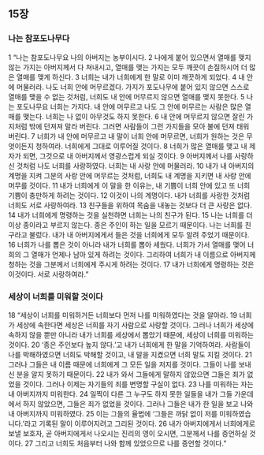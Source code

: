 ## 15장
### 나는 참포도나무다
1 “나는 참포도나무요 나의 아버지는 농부이시다.
2 나에게 붙어 있으면서 열매를 맺지 않는 가지는 아버지께서 다 쳐내시고, 열매를 맺는 가지는 모두 깨끗이 손질하시어 더 많은 열매를 맺게 하신다.
3 너희는 내가 너희에게 한 말로 이미 깨끗하게 되었다.
4 내 안에 머물러라. 나도 너희 안에 머무르겠다. 가지가 포도나무에 붙어 있지 않으면 스스로 열매를 맺을 수 없는 것처럼, 너희도 내 안에 머무르지 않으면 열매를 맺지 못한다.
5 나는 포도나무요 너희는 가지다. 내 안에 머무르고 나도 그 안에 머무르는 사람은 많은 열매를 맺는다. 너희는 나 없이 아무것도 하지 못한다.
6 내 안에 머무르지 않으면 잘린 가지처럼 밖에 던져져 말라 버린다. 그러면 사람들이 그런 가지들을 모아 불에 던져 태워 버린다.
7 너희가 내 안에 머무르고 내 말이 너희 안에 머무르면, 너희가 원하는 것은 무엇이든지 청하여라. 너희에게 그대로 이루어질 것이다.
8 너희가 많은 열매를 맺고 내 제자가 되면, 그것으로 내 아버지께서 영광스럽게 되실 것이다.
9 아버지께서 나를 사랑하신 것처럼 나도 너희를 사랑하였다. 너희는 내 사랑 안에 머물러라.
10 내가 내 아버지의 계명을 지켜 그분의 사랑 안에 머무르는 것처럼, 너희도 내 계명을 지키면 내 사랑 안에 머무를 것이다.
11 내가 너희에게 이 말을 한 이유는, 내 기쁨이 너희 안에 있고 또 너희 기쁨이 충만하게 하려는 것이다.
12 이것이 나의 계명이다. 내가 너희를 사랑한 것처럼 너희도 서로 사랑하여라.
13 친구들을 위하여 목숨을 내놓는 것보다 더 큰 사랑은 없다.
14 내가 너희에게 명령하는 것을 실천하면 너희는 나의 친구가 된다.
15 나는 너희를 더 이상 종이라고 부르지 않는다. 종은 주인이 하는 일을 모르기 때문이다. 나는 너희를 친구라고 불렀다. 내가 내 아버지에게서 들은 것을 너희에게 모두 알려 주었기 때문이다.
16 너희가 나를 뽑은 것이 아니라 내가 너희를 뽑아 세웠다. 너희가 가서 열매를 맺어 너희의 그 열매가 언제나 남아 있게 하려는 것이다. 그리하여 너희가 내 이름으로 아버지께 청하는 것을 그분께서 너희에게 주시게 하려는 것이다.
17 내가 너희에게 명령하는 것은 이것이다. 서로 사랑하여라.”
### 세상이 너희를 미워할 것이다
18 “세상이 너희를 미워하거든 너희보다 먼저 나를 미워하였다는 것을 알아라.
19 너희가 세상에 속한다면 세상은 너희를 자기 사람으로 사랑할 것이다. 그러나 너희가 세상에 속하지 않을 뿐만 아니라 내가 너희를 세상에서 뽑았기 때문에, 세상이 너희를 미워하는 것이다.
20 ‘종은 주인보다 높지 않다.’고 내가 너희에게 한 말을 기억하여라. 사람들이 나를 박해하였으면 너희도 박해할 것이고, 내 말을 지켰으면 너희 말도 지킬 것이다.
21 그러나 그들은 내 이름 때문에 너희에게 그 모든 일을 저지를 것이다. 그들이 나를 보내신 분을 알지 못하기 때문이다.
22 내가 와서 그들에게 말하지 않았으면 그들은 죄가 없었을 것이다. 그러나 이제는 자기들의 죄를 변명할 구실이 없다.
23 나를 미워하는 자는 내 아버지까지 미워한다.
24 일찍이 다른 그 누구도 하지 못한 일들을 내가 그들 가운데에서 하지 않았으면, 그들은 죄가 없었을 것이다. 그러나 그들은 내가 한 일을 보고 나와 내 아버지까지 미워하였다.
25 이는 그들의 율법에 ‘그들은 까닭 없이 저를 미워하였습니다.’라고 기록된 말이 이루어지려고 그리된 것이다.
26 내가 아버지에게서 너희에게로 보낼 보호자, 곧 아버지에게서 나오시는 진리의 영이 오시면, 그분께서 나를 증언하실 것이다.
27 그리고 너희도 처음부터 나와 함께 있었으므로 나를 증언할 것이다.”
